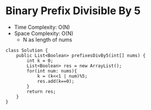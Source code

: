 # Binary Prefix Divisible By 5

- Time Complexity: O(N)
- Space Complexity: O(N)
  - N as length of nums

```
class Solution {
    public List<Boolean> prefixesDivBy5(int[] nums) {
        int k = 0;
        List<Boolean> res = new ArrayList();
        for(int num: nums){
            k = (k<<1 | num)%5;
            res.add(k==0);
        }
        return res;
    }
}
```
